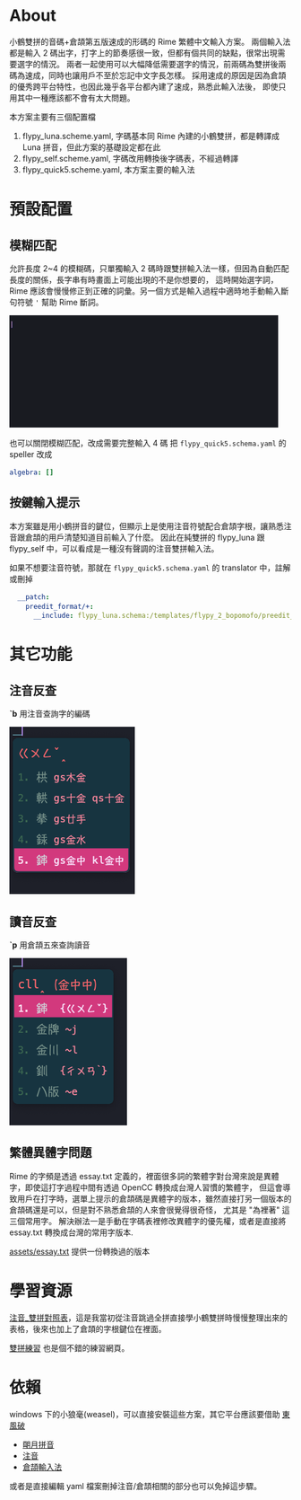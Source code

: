 # About
小鶴雙拼的音碼+倉頡第五版速成的形碼的 Rime 繁體中文輸入方案。
兩個輸入法都是輸入 2 碼出字，打字上的節奏感很一致，但都有個共同的缺點，很常出現需要選字的情況。
兩者一起使用可以大幅降低需要選字的情況，前兩碼為雙拼後兩碼為速成，同時也讓用戶不至於忘記中文字長怎樣。
採用速成的原因是因為倉頡的優秀跨平台特性，也因此幾乎各平台都內建了速成，熟悉此輸入法後，
即使只用其中一種應該都不會有太大問題。

本方案主要有三個配置檔
1. flypy_luna.scheme.yaml, 字碼基本同 Rime 內建的小鶴雙拼，都是轉譯成 Luna 拼音，但此方案的基礎設定都在此
2. flypy_self.scheme.yaml, 字碼改用轉換後字碼表，不經過轉譯
3. flypy_quick5.scheme.yaml, 本方案主要的輸入法

# 預設配置
## 模糊匹配
允許長度 2~4 的模糊碼，只單獨輸入 2 碼時跟雙拼輸入法一樣，但因為自動匹配長度的關係，長字串有時畫面上可能出現的不是你想要的，
這時開始選字詞，Rime 應該會慢慢修正到正確的詞彙。另一個方式是輸入過程中適時地手動輸入斷句符號 `'` 幫助 Rime 斷詞。

![fuzzy](./assets/flypy_quick5.gif)

也可以關閉模糊匹配，改成需要完整輸入 4 碼
把 `flypy_quick5.schema.yaml` 的 speller 改成
```.yaml
algebra: []
```

## 按鍵輸入提示
本方案雖是用小鶴拼音的鍵位，但顯示上是使用注音符號配合倉頡字根，讓熟悉注音跟倉頡的用戶清楚知道目前輸入了什麼。
因此在純雙拼的 flypy_luna 跟 flypy_self 中，可以看成是一種沒有聲調的注音雙拼輸入法。

如果不想要注音符號，那就在 `flypy_quick5.schema.yaml` 的 translator 中，註解或刪掉
```.yaml
  __patch:
    preedit_format/+:
      __include: flypy_luna.schema:/templates/flypy_2_bopomofo/preedit_format
```

# 其它功能
## 注音反查
**`b** 用注音查詢字的編碼

![reverse_lookup](./assets/reverse_lookup.png)

## 讀音反查
**`p** 用倉頡五來查詢讀音

![phonetic](./assets/phonetic.png)

## 繁體異體字問題
Rime 的字頻是透過 essay.txt 定義的，裡面很多詞的繁體字對台灣來說是異體字，即使這打字過程中間有透過 OpenCC 轉換成台灣人習慣的繁體字，
但這會導致用戶在打字時，選單上提示的倉頡碼是異體字的版本，雖然直接打另一個版本的倉頡碼還是可以，但是對不熟悉倉頡的人來會很覺得很奇怪，
尤其是 "為裡著" 這三個常用字。
解決辦法一是手動在字碼表裡修改異體字的優先權，或者是直接將 essay.txt 轉換成台灣的常用字版本.

[assets/essay.txt](assets/essay.txt) 提供一份轉換過的版本

# 學習資源
[注音_雙拼對照表](./assets/mappings.pdf)，這是我當初從注音跳過全拼直接學小鶴雙拼時慢慢整理出來的表格，後來也加上了倉頡的字根鍵位在裡面。

[雙拼練習](https://api.ihint.me/shuang/) 也是個不錯的練習網頁。

# 依賴
windows 下的小狼毫(weasel)，可以直接安裝這些方案，其它平台應該要借助 [東風破](https://github.com/rime/plum)
- [朙月拼音](https://github.com/rime/rime-luna-pinyin)
- [注音](https://github.com/rime/rime-bopomofo)
- [倉頡輸入法](https://github.com/rime/rime-cangjie)

或者是直接編輯 yaml 檔案刪掉注音/倉頡相關的部分也可以免掉這步驟。